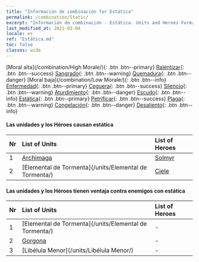 ```yaml
---
title: "Información de combinación for Estática"
permalink: /combination/Static/
excerpt: "Información de combinación - Estática. Units and Heroes Formation."
last_modified_at: 2021-03-04
locale: es
ref: "Estática.md"
toc: false
classes: wide
---
```


  [Moral alta](/combination/High Morale/){: .btn .btn--primary} [Ralentizar](/combination/Slow/){: .btn .btn--success} [Sangrado](/combination/Bleeding/){: .btn .btn--warning} [Quemadura](/combination/Burning/){: .btn .btn--danger} [Moral baja](/combination/Low Morale/){: .btn .btn--info} [Enfermedad](/combination/Disease/){: .btn .btn--primary} [Ceguera](/combination/Blind/){: .btn .btn--success} [Silencio](/combination/Silence/){: .btn .btn--warning} [Aturdimiento](/combination/Stun/){: .btn .btn--danger} [Escudo](/combination/Shield/){: .btn .btn--info} [Estática](/combination/Static/){: .btn .btn--primary} [Petrificar](/combination/Petrify/){: .btn .btn--success} [Plaga](/combination/Plague/){: .btn .btn--warning} [Congelación](/combination/Freeze/){: .btn .btn--danger} [Desaliento](/combination/Deterrence/){: .btn .btn--info} 


#### Las unidades y los Héroes causan estática

  | Nr |  List of Units  | List of Heroes | 
  |:---|:----------------|:---------------| 
  | 1 | [Archimaga](/units/Archimaga/) | [Solmyr](/heroes/Solmyr/) |
  | 2 | [Elemental de Tormenta](/units/Elemental de Tormenta/) | [Ciele](/heroes/Ciele/) |


#### Las unidades y los Héroes tienen ventaja contra enemigos con estática

  | Nr |  List of Units  | List of Heroes | 
  |:---|:----------------|:---------------| 
  | 1 | [Elemental de Tormenta](/units/Elemental de Tormenta/) | - |
  | 2 | [Gorgona](/units/Gorgona/) | - |
  | 3 | [Libélula Menor](/units/Libélula Menor/) | - |
